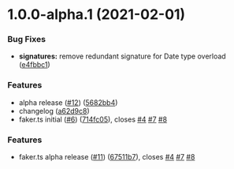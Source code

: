 # 1.0.0-alpha.1 (2021-02-01)


### Bug Fixes

* **signatures:** remove redundant signature for Date type overload ([e4fbbc1](https://github.com/omermorad/faker.ts/commit/e4fbbc18eb710bc181ef7a2d98490132cf4771df))


### Features

* alpha release ([#12](https://github.com/omermorad/faker.ts/issues/12)) ([5682bb4](https://github.com/omermorad/faker.ts/commit/5682bb4c21df4d546166c613f8ed7fff937dc3dc))
* changelog ([a62d9c8](https://github.com/omermorad/faker.ts/commit/a62d9c82b47c623a9b9d90b0630931488ee241d4))
* faker.ts initial ([#6](https://github.com/omermorad/faker.ts/issues/6)) ([714fc05](https://github.com/omermorad/faker.ts/commit/714fc05d1fdd93e1a709ebe183776dd28d0681bf)), closes [#4](https://github.com/omermorad/faker.ts/issues/4) [#7](https://github.com/omermorad/faker.ts/issues/7) [#8](https://github.com/omermorad/faker.ts/issues/8)

### Features

* faker.ts alpha release ([#11](https://github.com/omermorad/faker.ts/issues/11)) ([67511b7](https://github.com/omermorad/faker.ts/commit/67511b7bc7792e06ac54c752b0ac96ee5337fd35)), closes [#4](https://github.com/omermorad/faker.ts/issues/4) [#7](https://github.com/omermorad/faker.ts/issues/7) [#8](https://github.com/omermorad/faker.ts/issues/8)
